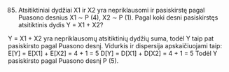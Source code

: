 85. Atsitiktiniai dydžiai X1 ir X2 yra nepriklausomi ir pasiskirstę pagal Puasono desnius X1 ∼
P (4), X2 ∼ P (1). Pagal koki desni pasiskirstęs atsitiktinis dydis Y = X1 + X2?

Y = X1 + X2 yra nepriklausomų atsitiktinių dydžių suma, todėl Y taip pat pasiskirsto pagal Puasono desnį. Vidurkis ir dispersija apskaičiuojami taip:
E[Y] = E[X1] + E[X2] = 4 + 1 = 5
D[Y] = D[X1] + D[X2] = 4 + 1 = 5
Todėl Y pasiskirsto pagal Puasono desnį P (5).